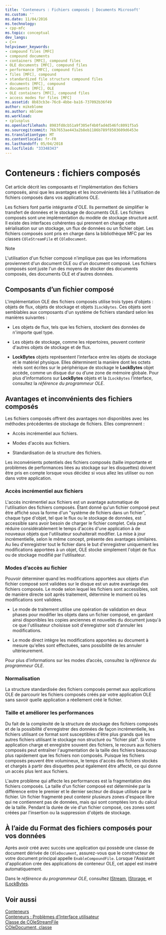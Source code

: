 ```yaml
---
title: 'Conteneurs : Fichiers composés | Documents Microsoft'
ms.custom: ''
ms.date: 11/04/2016
ms.technology:
- cpp-mfc
ms.topic: conceptual
dev_langs:
- C++
helpviewer_keywords:
- compound files [MFC]
- compound documents
- containers [MFC], compound files
- OLE documents [MFC], compound files
- performance [MFC], compound files
- files [MFC], compound
- standardized file structure compound files
- documents [MFC], compound
- documents [MFC], OLE
- OLE containers [MFC], compound files
- access modes for files [MFC]
ms.assetid: 8b83cb3e-76c8-4bbe-ba16-737092b36f49
author: mikeblome
ms.author: mblome
ms.workload:
- cplusplus
ms.openlocfilehash: 8983fd8cb51a9f305ef4b0fad4d546fc8091f5a5
ms.sourcegitcommit: 76b7653ae443a2b8eb1186b789f8503609d6453e
ms.translationtype: MT
ms.contentlocale: fr-FR
ms.lasthandoff: 05/04/2018
ms.locfileid: "33348343"
---
```

# <a name="containers-compound-files"></a>Conteneurs : fichiers composés
Cet article décrit les composants et l'implémentation des fichiers composés, ainsi que les avantages et les inconvénients liés à l'utilisation de fichiers composés dans vos applications OLE.  
  
 Les fichiers font partie intégrante d'OLE. Ils permettent de simplifier le transfert de données et le stockage de documents OLE. Les fichiers composés sont une implémentation du modèle de stockage structuré actif. Il existe des interfaces cohérentes qui prennent en charge cette sérialisation sur un stockage, un flux de données ou un fichier objet. Les fichiers composés sont pris en charge dans la bibliothèque MFC par les classes `COleStreamFile` et `COleDocument`.  
  
> [!NOTE]
>  L'utilisation d'un fichier composé n'implique pas que les informations proviennent d'un document OLE ou d'un document composé. Les fichiers composés sont juste l'un des moyens de stocker des documents composés, des documents OLE et d'autres données.  
  
##  <a name="_core_components_of_a_compound_file"></a> Composants d’un fichier composé  
 L'implémentation OLE des fichiers composés utilise trois types d'objets : objets de flux, objets de stockage et objets `ILockBytes`. Ces objets sont semblables aux composants d'un système de fichiers standard selon les manières suivantes :  
  
-   Les objets de flux, tels que les fichiers, stockent des données de n'importe quel type.  
  
-   Les objets de stockage, comme les répertoires, peuvent contenir d'autres objets de stockage et de flux.  
  
-   **LockBytes** objets représentent l’interface entre les objets de stockage et le matériel physique. Elles déterminent la manière dont les octets réels sont écrites sur le périphérique de stockage le **LockBytes** objet accède, comme un disque dur ou d’une zone de mémoire globale. Pour plus d’informations sur **LockBytes** objets et la `ILockBytes` l’interface, consultez la *référence du programmeur OLE*.  
  
##  <a name="_core_advantages_and_disadvantages_of_compound_files"></a> Avantages et inconvénients des fichiers composés  
 Les fichiers composés offrent des avantages non disponibles avec les méthodes précédentes de stockage de fichiers. Elles comprennent :  
  
-   Accès incrémentiel aux fichiers.  
  
-   Modes d'accès aux fichiers.  
  
-   Standardisation de la structure des fichiers.  
  
 Les inconvénients potentiels des fichiers composés (taille importante et problèmes de performances liées au stockage sur les disquettes) doivent être pris en compte lorsque vous décidez si vous allez les utiliser ou non dans votre application.  
  
###  <a name="_core_incremental_access_to_files"></a> Accès incrémentiel aux fichiers  
 L'accès incrémentiel aux fichiers est un avantage automatique de l'utilisation des fichiers composés. Étant donné qu'un fichier composé peut être affiché sous la forme d'un "système de fichiers dans un fichier", chaque type d'objet, tel que le flux ou le stockage de données, est accessible sans avoir besoin de charger le fichier complet. Cela peut réduire considérablement le temps d'accès d'une application à de nouveaux objets que l'utilisateur souhaiterait modifier. La mise à jour incrémentielle, selon le même concept, présente des avantages similaires. Au lieu d'enregistrer tout le fichier dans le but d'enregistrer uniquement les modifications apportées à un objet, OLE stocke simplement l'objet de flux ou de stockage modifié par l'utilisateur.  
  
###  <a name="_core_file_access_modes"></a> Modes d’accès au fichier  
 Pouvoir déterminer quand les modifications apportées aux objets d’un fichier composé sont validées sur le disque est un autre avantage des fichiers composés. Le mode selon lequel les fichiers sont accessibles, soit de manière directe soit après traitement, détermine le moment où les modifications sont validées.  
  
-   Le mode de traitement utilise une opération de validation en deux phases pour modifier les objets dans un fichier composé, en gardant ainsi disponibles les copies anciennes et nouvelles du document jusqu'à ce que l'utilisateur choisisse soit d'enregistrer soit d'annuler les modifications.  
  
-   Le mode direct intègre les modifications apportées au document à mesure qu'elles sont effectuées, sans possibilité de les annuler ultérieurement.  
  
 Pour plus d’informations sur les modes d’accès, consultez la *référence du programmeur OLE*.  
  
###  <a name="_core_standardization"></a> Normalisation  
 La structure standardisée des fichiers composés permet aux applications OLE de parcourir les fichiers composés créés par votre application OLE sans savoir quelle application a réellement créé le fichier.  
  
###  <a name="_core_size_and_performance_considerations"></a> Taille et améliorer les performances  
 Du fait de la complexité de la structure de stockage des fichiers composés et de la possibilité d'enregistrer des données de façon incrémentielle, les fichiers utilisant ce format sont susceptibles d'être plus grands que les autres fichiers utilisant le stockage non structuré ou "fichier plat". Si votre application charge et enregistre souvent des fichiers, le recours aux fichiers composés peut entraîner l'augmentation de la taille des fichiers beaucoup plus rapidement que les fichiers non composés. Puisque les fichiers composés peuvent être volumineux, le temps d'accès des fichiers stockés et chargés à partir des disquettes peut également être affecté, ce qui donne un accès plus lent aux fichiers.  
  
 L'autre problème qui affecte les performances est la fragmentation des fichiers composés. La taille d'un fichier composé est déterminée par la différence entre le premier et le dernier secteur de disque utilisés par le fichier. Un fichier fragmenté peut contenir plusieurs zones d'espace libre qui ne contiennent pas de données, mais qui sont comptées lors du calcul de la taille. Pendant la durée de vie d'un fichier composé, ces zones sont créées par l'insertion ou la suppression d'objets de stockage.  
  
##  <a name="_core_using_compound_files_format_for_your_data"></a> À l’aide du Format des fichiers composés pour vos données  
 Après avoir créé avec succès une application qui possède une classe de document dérivée de `COleDocument`, assurez-vous que le constructeur de votre document principal appelle `EnableCompoundFile`. Lorsque l'Assistant d'application crée des applications de conteneur OLE, cet appel est inséré automatiquement.  
  
 Dans le *référence du programmeur OLE*, consultez [IStream](http://msdn.microsoft.com/library/windows/desktop/aa380034), [IStorage](http://msdn.microsoft.com/library/windows/desktop/aa380015), et [ILockBytes](http://msdn.microsoft.com/library/windows/desktop/aa379238).  
  
## <a name="see-also"></a>Voir aussi  
 [Conteneurs](../mfc/containers.md)   
 [Conteneurs : Problèmes d’Interface utilisateur](../mfc/containers-user-interface-issues.md)   
 [Classe de COleStreamFile](../mfc/reference/colestreamfile-class.md)   
 [COleDocument, classe](../mfc/reference/coledocument-class.md)
